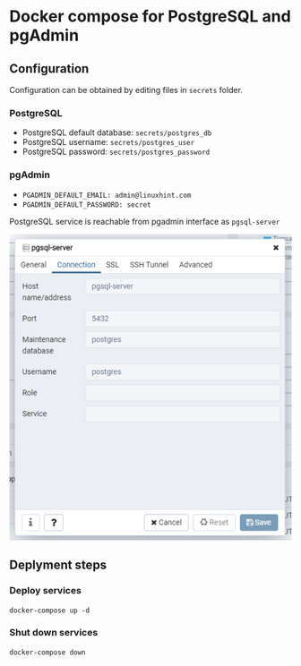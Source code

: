 # Docker compose for PostgreSQL and pgAdmin
## Configuration
Configuration can be obtained by editing files in `secrets` folder. 
### PostgreSQL
- PostgreSQL default database: `secrets/postgres_db`
- PostgreSQL username: `secrets/postgres_user`
- PostgreSQL password: `secrets/postgres_password`

### pgAdmin
- `PGADMIN_DEFAULT_EMAIL: admin@linuxhint.com`  
- `PGADMIN_DEFAULT_PASSWORD: secret`  

PostgreSQL service is reachable from pgadmin interface as `pgsql-server` 

![img](./img/configuration.png)

## Deplyment steps
### Deploy services
```
docker-compose up -d
```
### Shut down services
```
docker-compose down
```

